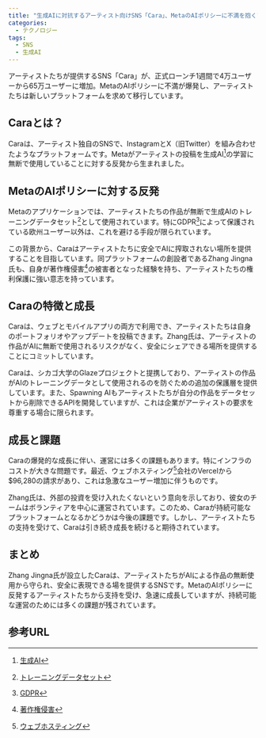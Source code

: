 ```yaml
---
title: "生成AIに対抗するアーティスト向けSNS「Cara」、MetaのAIポリシーに不満を抱くアーティストから大人気"
categories:
  - テクノロジー
tags:
  - SNS
  - 生成AI
---
```

アーティストたちが提供するSNS「Cara」が、正式ローンチ1週間で4万ユーザーから65万ユーザーに増加。MetaのAIポリシーに不満が爆発し、アーティストたちは新しいプラットフォームを求めて移行しています。

## Caraとは？
Caraは、アーティスト独自のSNSで、InstagramとX（旧Twitter）を組み合わせたようなプラットフォームです。Metaがアーティストの投稿を生成AI[^1]の学習に無断で使用していることに対する反発から生まれました。

## MetaのAIポリシーに対する反発
Metaのアプリケーションでは、アーティストたちの作品が無断で生成AIのトレーニングデータセット[^2]として使用されています。特にGDPR[^3]によって保護されている欧州ユーザー以外は、これを避ける手段が限られています。

この背景から、Caraはアーティストたちに安全でAIに搾取されない場所を提供することを目指しています。同プラットフォームの創設者であるZhang Jingna氏も、自身が著作権侵害[^4]の被害者となった経験を持ち、アーティストたちの権利保護に強い意志を持っています。

## Caraの特徴と成長
Caraは、ウェブとモバイルアプリの両方で利用でき、アーティストたちは自身のポートフォリオやアップデートを投稿できます。Zhang氏は、アーティストの作品がAIに無断で使用されるリスクがなく、安全にシェアできる場所を提供することにコミットしています。

Caraは、シカゴ大学のGlazeプロジェクトと提携しており、アーティストの作品がAIのトレーニングデータとして使用されるのを防ぐための追加の保護層を提供しています。また、Spawning AIもアーティストたちが自分の作品をデータセットから削除できるAPIを開発していますが、これは企業がアーティストの要求を尊重する場合に限られます。

## 成長と課題
Caraの爆発的な成長に伴い、運営には多くの課題もあります。特にインフラのコストが大きな問題です。最近、ウェブホスティング[^5]会社のVercelから$96,280の請求があり、これは急激なユーザー増加に伴うものです。

Zhang氏は、外部の投資を受け入れたくないという意向を示しており、彼女のチームはボランティアを中心に運営されています。このため、Caraが持続可能なプラットフォームとなるかどうかは今後の課題です。しかし、アーティストたちの支持を受けて、Caraは引き続き成長を続けると期待されています。

## まとめ
Zhang Jingna氏が設立したCaraは、アーティストたちがAIによる作品の無断使用から守られ、安全に表現できる場を提供するSNSです。MetaのAIポリシーに反発するアーティストたちから支持を受け、急速に成長していますが、持続可能な運営のためには多くの課題が残されています。

## 参考URL
[^1]: [生成AI](https://www.softbank.jp/biz/solutions/generative-ai/#:~:text=%E7%94%9F%E6%88%90AI%EF%BC%88%E3%82%B8%E3%82%A7%E3%83%8D%E3%83%AC%E3%83%BC%E3%83%86%E3%82%A3%E3%83%96AI%EF%BC%89%E3%81%AF,%E3%82%84%E3%82%B3%E3%83%B3%E3%83%86%E3%83%B3%E3%83%84%E3%82%92%E7%94%9F%E3%81%BF%E5%87%BA%E3%81%97%E3%81%BE%E3%81%99%E3%80%82)
[^2]: [トレーニングデータセット](https://datachemeng.com/trainingvalidationtestdatasets/#:~:text=%E3%83%88%E3%83%AC%E3%83%BC%E3%83%8B%E3%83%B3%E3%82%B0%E3%83%87%E3%83%BC%E3%82%BF%20(training%20dataset),%E4%BF%82%E6%95%B0%E3%81%8C%E6%B1%BA%E3%82%81%E3%82%89%E3%82%8C%E3%81%BE%E3%81%99%E3%80%82)
[^3]: [GDPR](https://www.ppc.go.jp/enforcement/infoprovision/EU/)
[^4]: [著作権侵害](https://www.ei-navi.jp/dictionary/content/copyright%2Binfringement/#:~:text=%E8%91%97%E4%BD%9C%E6%A8%A9%E3%81%AB%E3%82%88%E3%81%A3%E3%81%A6%E4%BF%9D%E8%A8%BC%E3%81%95%E3%82%8C%E3%81%9F%E6%A8%A9%E5%88%A9%E3%81%AE%E9%81%95%E5%8F%8D%E3%80%82)
[^5]: [ウェブホスティング](https://aws.amazon.com/jp/what-is/web-hosting/)
[^6]: [TechCrunch](https://techcrunch.com/)